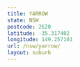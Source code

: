```yaml
---
title: YARROW
state: NSW
postcode: 2620
latitude: -35.317402
longitude: 149.257101
url: /nsw/yarrow/
layout: suburb
---
```

